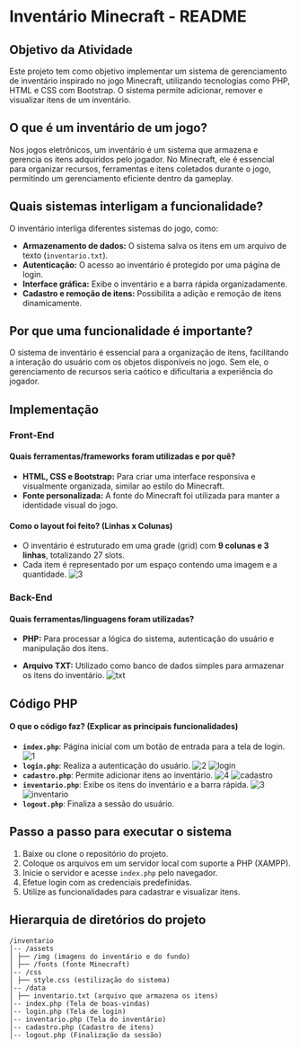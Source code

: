 # Inventário Minecraft - README

## Objetivo da Atividade
Este projeto tem como objetivo implementar um sistema de gerenciamento de inventário inspirado no jogo Minecraft, utilizando tecnologias como PHP, HTML e CSS com Bootstrap. O sistema permite adicionar, remover e visualizar itens de um inventário.

## O que é um inventário de um jogo?
Nos jogos eletrônicos, um inventário é um sistema que armazena e gerencia os itens adquiridos pelo jogador. No Minecraft, ele é essencial para organizar recursos, ferramentas e itens coletados durante o jogo, permitindo um gerenciamento eficiente dentro da gameplay.

## Quais sistemas interligam a funcionalidade?
O inventário interliga diferentes sistemas do jogo, como:
- **Armazenamento de dados:** O sistema salva os itens em um arquivo de texto (`inventario.txt`).
- **Autenticação:** O acesso ao inventário é protegido por uma página de login.
- **Interface gráfica:** Exibe o inventário e a barra rápida organizadamente.
- **Cadastro e remoção de itens:** Possibilita a adição e remoção de itens dinamicamente.

## Por que uma funcionalidade é importante?
O sistema de inventário é essencial para a organização de itens, facilitando a interação do usuário com os objetos disponíveis no jogo. Sem ele, o gerenciamento de recursos seria caótico e dificultaria a experiência do jogador.

## Implementação
### Front-End
#### Quais ferramentas/frameworks foram utilizadas e por quê?
- **HTML, CSS e Bootstrap:** Para criar uma interface responsiva e visualmente organizada, similar ao estilo do Minecraft.
- **Fonte personalizada:** A fonte do Minecraft foi utilizada para manter a identidade visual do jogo.

#### Como o layout foi feito? (Linhas x Colunas)
- O inventário é estruturado em uma grade (grid) com **9 colunas e 3 linhas**, totalizando 27 slots.
- Cada item é representado por um espaço contendo uma imagem e a quantidade.
![3](https://github.com/user-attachments/assets/6c355581-4c25-4c8d-8bc6-182879020f5c)



### Back-End
#### Quais ferramentas/linguagens foram utilizadas?
- **PHP:** Para processar a lógica do sistema, autenticação do usuário e manipulação dos itens.
 


- **Arquivo TXT:** Utilizado como banco de dados simples para armazenar os itens do inventário.
![txt](https://github.com/user-attachments/assets/79aa2e82-9387-4a60-b2ed-85f1c8605d09)


## Código PHP
#### O que o código faz? (Explicar as principais funcionalidades)
- **`index.php`**: Página inicial com um botão de entrada para a tela de login.
  ![1](https://github.com/user-attachments/assets/60b8ec5e-b74a-4a0c-aeb7-a089ea0006f5)
- **`login.php`**: Realiza a autenticação do usuário.
  ![2](https://github.com/user-attachments/assets/374f57f4-0ce1-4662-9b98-e7fbb4ca8c59) ![login](https://github.com/user-attachments/assets/95e55a98-0d7e-4633-b926-99b1c600a2dd)
- **`cadastro.php`**: Permite adicionar itens ao inventário.
 ![4](https://github.com/user-attachments/assets/46cbcd9c-98fe-456e-962f-589c55acf6d8) ![cadastro](https://github.com/user-attachments/assets/23bf8d18-37b1-49be-8fab-42442b8ea781)
- **`inventario.php`**: Exibe os itens do inventário e a barra rápida.
  ![3](https://github.com/user-attachments/assets/72c2171b-98d5-4147-a734-b9a6a8b8b4d9) ![inventario](https://github.com/user-attachments/assets/0be271d7-4162-462a-8ca0-04f277c5cf7d)
- **`logout.php`**: Finaliza a sessão do usuário.

## Passo a passo para executar o sistema
1. Baixe ou clone o repositório do projeto.
2. Coloque os arquivos em um servidor local com suporte a PHP (XAMPP).
3. Inicie o servidor e acesse `index.php` pelo navegador.
4. Efetue login com as credenciais predefinidas.
5. Utilize as funcionalidades para cadastrar e visualizar itens.

## Hierarquia de diretórios do projeto
```
/inventario
│-- /assets
│ ├── /img (imagens do inventário e do fundo)
│ ├── /fonts (fonte Minecraft)
│-- /css
│ ├── style.css (estilização do sistema)
│-- /data
│ ├── inventario.txt (arquivo que armazena os itens)
│-- index.php (Tela de boas-vindas)
│-- login.php (Tela de login)
│-- inventario.php (Tela do inventário)
│-- cadastro.php (Cadastro de itens)
│-- logout.php (Finalização da sessão)
```
